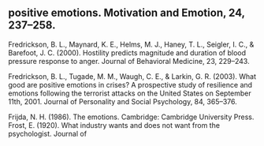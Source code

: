 ## positive emotions. Motivation and Emotion, 24, 237–258.

Fredrickson, B. L., Maynard, K. E., Helms, M. J., Haney, T. L., Seigler, I. C., & Barefoot, J. C. (2000). Hostility predicts magnitude and duration of blood pressure response to anger. Journal of Behavioral Medicine, 23, 229–243.

Fredrickson, B. L., Tugade, M. M., Waugh, C. E., & Larkin, G. R. (2003). What good are positive emotions in crises? A prospective study of resilience and emotions following the terrorist attacks on the United States on September 11th, 2001. Journal of Personality and Social Psychology, 84, 365–376.

Frijda, N. H. (1986). The emotions. Cambridge: Cambridge University Press. Frost, E. (1920). What industry wants and does not want from the psychologist. Journal of